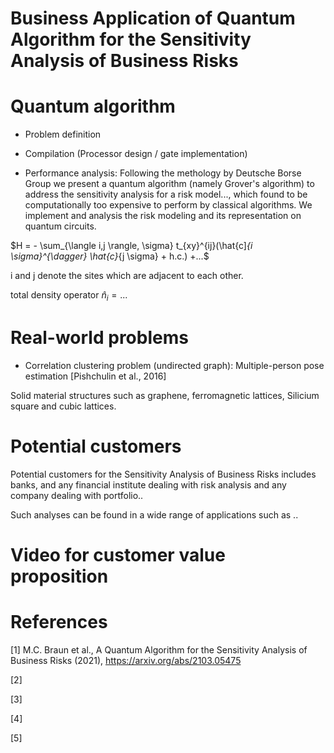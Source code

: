 # Business Application of Quantum Algorithm for the Sensitivity Analysis of Business Risks


# Quantum algorithm

- Problem definition

- Compilation (Processor design / gate implementation)

- Performance analysis: 
 Following the methology by Deutsche Borse Group we present a quantum algorithm (namely Grover's algorithm) to address the sensitivity analysis for a risk model..., which found to be computationally too expensive to perform by classical algorithms. We implement and analysis the risk modeling and its representation on quantum circuits.

$H = - \sum_{\langle i,j \rangle, \sigma} t_{xy}^{ij}(\hat{c]_{i \sigma}^{\dagger} \hat{c}_{j \sigma} + h.c.) +...$

i and j denote the sites which are adjacent to each other.

total density operator $\hat{n}_i = ...$


# Real-world problems

- Correlation clustering problem (undirected graph): Multiple-person pose estimation [Pishchulin et al., 2016]


Solid material structures such as graphene, ferromagnetic lattices, Silicium square and cubic lattices.

# Potential customers

Potential customers for the Sensitivity Analysis of Business Risks includes banks, and any financial institute dealing with risk analysis
and any company dealing with portfolio..

Such analyses can be found in a wide range of applications such as ..


# Video for customer value proposition


# References

[1] M.C. Braun et al., A Quantum Algorithm for the Sensitivity Analysis of Business Risks (2021), https://arxiv.org/abs/2103.05475

[2]

[3]

[4]

[5]
